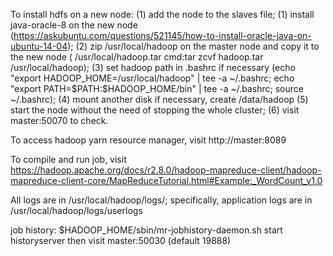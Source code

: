 To install hdfs on a new node:
(1) add the node to the slaves file;
(1) install java-oracle-8 on the new node (https://askubuntu.com/questions/521145/how-to-install-oracle-java-on-ubuntu-14-04);
(2) zip /usr/local/hadoop on the master node and copy it to the new node ( /usr/local/hadoop.tar    cmd:tar zcvf hadoop.tar /usr/local/hadoop);
(3) set hadoop path in .bashrc if necessary (echo "export HADOOP_HOME=/usr/local/hadoop" | tee -a ~/.bashrc; echo "export PATH=\$PATH:\$HADOOP_HOME/bin" | tee -a ~/.bashrc;  source ~/.bashrc);
(4) mount another disk if necessary, create /data/hadoop
(5) start the node without the need of stopping the whole cluster;
(6) visit master:50070 to check.


To access hadoop yarn resource manager, visit http://master:8089

To compile and run job, visit https://hadoop.apache.org/docs/r2.8.0/hadoop-mapreduce-client/hadoop-mapreduce-client-core/MapReduceTutorial.html#Example:_WordCount_v1.0

All logs are in /usr/local/hadoop/logs/; specifically, application logs are in /usr/local/hadoop/logs/userlogs

job history: $HADOOP_HOME/sbin/mr-jobhistory-daemon.sh start historyserver
then visit master:50030 (default 19888)

